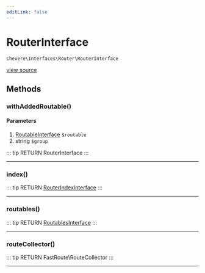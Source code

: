 ```yaml
---
editLink: false
---
```


# RouterInterface

`Chevere\Interfaces\Router\RouterInterface`

[view source](https://github.com/chevere/chevere/blob/master/interfaces/Router/RouterInterface.php)

## Methods

### withAddedRoutable()

#### Parameters

1. [RoutableInterface](./RoutableInterface.md) `$routable`
2. string `$group`

::: tip RETURN
RouterInterface
:::

---

### index()

::: tip RETURN
[RouterIndexInterface](./RouterIndexInterface.md)
:::

---

### routables()

::: tip RETURN
[RoutablesInterface](./RoutablesInterface.md)
:::

---

### routeCollector()

::: tip RETURN
FastRoute\RouteCollector
:::

---
